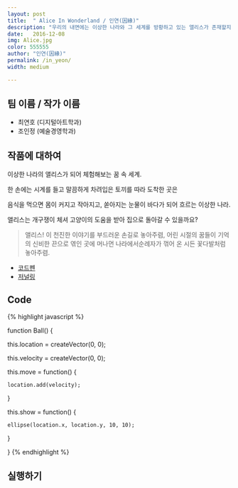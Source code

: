 ```yaml
---
layout: post
title:  " Alice In Wonderland / 인연(因緣)"
description: "우리의 내면에는 이상한 나라와 그 세계를 방황하고 있는 앨리스가 존재할지도 모른다. 앨리스는 동심, 어린 시절의 꿈, 미래에 대한 막연함 등 모든 것이 될 수 있다. 이번 전시물은 이상한 나라의 앨리스를 컨셉으로 다양한 자극에 의해 반응하는 인터렉티브 아트를 구현하였습니다. 관람객이 작품과의 상호작용을 통해 직접적인 체험을 경험하고 주어진 자극과 반응에 대해 생각해 볼 수 있게 하고자 합니다."
date:   2016-12-08
img: Alice.jpg
color: 555555
author: "인연(因緣)"
permalink: /in_yeon/
width: medium

---
```


## 팀 이름 / 작가 이름

- 최연호 (디지털아트학과)
- 조인정 (예술경영학과)

## 작품에 대하여

이상한 나라의 앨리스가 되어 체험해보는 꿈 속 세계.

한 손에는 시계를 들고 말끔하게 차려입은 토끼를 따라 도착한 곳은

음식을 먹으면 몸이 커지고 작아지고, 쏟아지는 눈물이 바다가 되어 흐르는 이상한 나라.

앨리스는 개구쟁이 체셔 고양이의 도움을 받아 집으로 돌아갈 수 있을까요?



<blockquote>

앨리스! 이 천진한 이야기를 부드러운 손길로 놓아주렴, 어린 시절의 꿈들이 기억의 신비한 끈으로 엮인 곳에 머나먼 나라에서순례자가 꺾어 온 시든 꽃다발처럼 놓아주렴.

</blockquote>

- [코드펜](http://codepen.io/In_yeon/)
- [저널링](https://docs.google.com/document/d/1w7rw07vtmgJNsaA3HQ9E22IJrYr2xSS0DI1zSXBaQuQ/edit)



## Code

{% highlight javascript %}


function Ball() {

  this.location = createVector(0, 0);

  this.velocity = createVector(0, 0);

  this.move = function() {

    location.add(velocity);

  }

  this.show = function() {

    ellipse(location.x, location.y, 10, 10);

  }

}
{% endhighlight %}

## 실행하기
